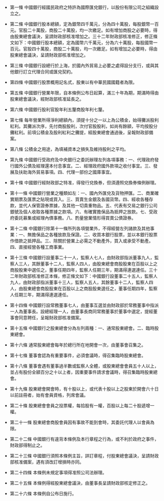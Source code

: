 * 第一條 中國銀行經國民政府之特許為國際匯兌銀行，以股份有限公司之組織設立之。

* 第二條 中國銀行股本總額，定為銀幣四千萬元，分為四十萬股，每股銀幣一百元。官股二十萬股，商股二十萬股，均一次繳足。如有增加商股之必要時，得由股東總會議決，呈請財政部核准增加之。三十二年財政部核准修正，修正條文如下：中國銀行股本總額，定為國幣六千萬元，分為六十萬股，每股國幣一百元。官股四十萬股，商股二十萬股，均一次繳足。如有增加之必要時，得由股東總會議決，呈請財政部核准增加之。

* 第三條 中國銀行設總行於上海，於國內外貿易上必要之處得設分支行，或與其他銀行訂立代理合同或匯兌契約。

* 第四條 中國銀行股票概用記名式，股東以有中華民國國籍者為限。

* 第五條 中國銀行營業年限，自本條例公布日起算，滿三十年為期，期滿時得由股東總會議決，經財政部核准延長之。

* 第六條 中國銀行股利官股年利五釐商股年利七釐。

* 第七條 每年營業所得淨利總額內，須提十分之一以上為公積金，始得攤派股利紅利。其攤派次序，先付商股股利，次付官股股利，如尚有餘額，平均按股分攤紅利。前項公積金及股利紅利之攤提，經股東總會通過後，呈報財政部備案。

* 第八條 公積金之用途，為填補資本之損失及維持股利之平均。

* 第九條 中國銀行受政府及中央銀行之委託辦理左列各項事務：一、代理政府發行國外公債及經理還本付息事宜。二、經理政府國外款項之收付事宜。三、發展及扶助海外貿易事項。四、代理一部份之國庫事宜。

* 第十條 中國銀行經財政部之特准，得發行兌換券，但須遵照兌換券條例辦理。

* 第十一條 中國銀行營業之種類如左：一、國內外匯兌及貨物押匯。二、商業確實期票及匯票之貼現或買入。三、買賣生金銀及各國貨幣。四、經收各種存款，並代人保管證券票據，及其他一切貴重物品。五、代表有交易之銀行公司銀號及個人收取各種票據之款項。六、有確實擔保品為抵押之放款。七、受政府委託募集或經理內債事務。八、酌量營業情形得買賣公債證券。

* 第十二條 中國銀行除第十一條所列各項營業外，不得經營左列諸款及其他事業：一、無擔保品之各種放款及保證。二、收買本銀行股票，並以本銀行股票作借款之抵押品。三、除關於營業上必需之不動產外，買入或承受不動產。四、直接經營各種工商事業。

* 第十三條 中國銀行設董事二十一人，監察人七人，由財政部指派董事九人，監察人三人，其餘董事十二人，監察人四人，由股東總會商股股東在百股以上之商股股東中選任之，董事任期四年，監察人任期三年，期滿得連選連任。三十二年財政部核准修正本條，修正條文如下：中國銀行設董事二十五人，監察人九人，由財政部指派董事十三人，監察人五人，其餘董事十二人，監察人四人，由股東總會商股股東在百股以上之商股股東選任之，董事任期四年，監察人任期三年，期滿得連選連任。

* 第十四條 中國銀行設常務董事七人，由董事互選並由財政部於常務董事中指派一人為董事長。設總經理一人，由董事長商同常務董事於董事中選定，提經董事會同意聘任，呈報財政部核准備案。

* 第十五條 中國銀行之股東總會分為左列兩種：一、通常股東總會。二、臨時股東總會。

* 第十六條 通常股東總會每年於總行所在地開會一次，由董事會召集之。

* 第十七條 董事會認為有重要事件，必須會議時，得召集臨時股東總會。

* 第十八條 董事會遇有董事過半數或監察人全體，或股東總會會員五十人以上，並占有股份全額百分之十以上者，因重要事件請求會議時，得召集臨時股東總會。

* 第十九條 股東總會開會時，有十股以上，或代表十股以上之股東於開會六十日以前註冊者，始有會員資格，列席會議。

* 第二十條 股東總會會員之投票權，每拾股有一權，百股以上每二十股遞增一權。

* 第二十一條 股東總會商股會員因有事故不能到會時，其委託代理人以會員為限。

* 第二十二條 中國銀行有違背本條例及本行章程之行為，或不利於政府之事件，財政部得制止之。

* 第二十三條 中國銀行須照本條例主旨，詳訂章程，付股東總會議決，呈請財政部核准備案，遇有須改訂增損時亦同。

* 第二十四條 本條例未規定事項得准照公司法辦理。

* 第二十五條 本條例得經股東總會議決，由董事長呈請財政部核定修正之。

* 第二十六條 本條例自公布日施行。

